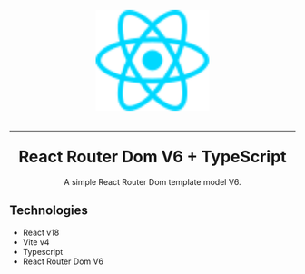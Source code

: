 <div align="center">
  <h1 >
    <br>
       <img src="/src/assets/react.svg" alt="React Logo" width="200" />
    <hr/>
    React Router Dom V6 + TypeScript
  </h1>
  <p>A simple React Router Dom template model V6.</p>
</div>

## Technologies

- React v18
- Vite v4
- Typescript
- React Router Dom V6
